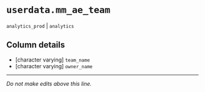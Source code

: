 # `userdata.mm_ae_team`
`analytics_prod` | `analytics`

## Column details
* [character varying] `team_name`
* [character varying] `owner_name`

-------------------------------------------------------------------------------
*Do not make edits above this line.*
